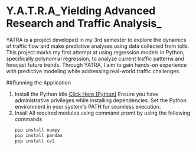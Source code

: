 # Y.A.T.R.A_Yielding Advanced Research and Traffic Analysis_
YATRA is a project developed in my 3rd semester to explore the dynamics of traffic flow and make predictive analyses using data collected from tolls. This project marks my first attempt at using regression models in Python, specifically polynomial regression, to analyze current traffic patterns and forecast future trends. Through YATRA, I aim to gain hands-on experience with predictive modeling while addressing real-world traffic challenges.


##Running the Application 
1. Install the Python Idle [Click Here (Python)](https://www.python.org/downloads/)
    Ensure you have administrative privileges while installing dependencies.
    Set the Python environment in your system's PATH for seamless execution.
2. Insall All required modules using command promt by using the following commands
     ```bash
     pip install numpy
     pip install pandas
     pip install cv2
     

